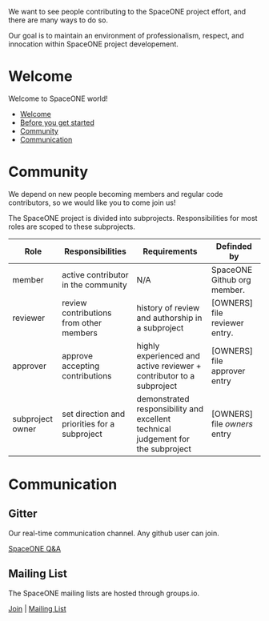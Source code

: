 We want to see people contributing to the SpaceONE project effort, and there are many ways to do so.

Our goal is to maintain an environment of professionalism, respect, and innocation within SpaceONE project developement.

# Welcome

Welcome to SpaceONE world!

- [Welcome](#welcome)
- [Before you get started](../devel/README.md)
- [Community](#Community)
- [Communication](#Communication)


# Community

We depend on new people becoming members and regular code contributors, so we would like you to come join us!

The SpaceONE project is divided into subprojects. Responsibilities for most roles are scoped to these subprojects.

| Role  | Responsibilities | Requirements   | Definded by |
| ----  | ---------------- | -------------- | ----------- |
| member | active contributor in the community | N/A  | SpaceONE Github org member. |
| reviewer | review contributions from other members | history of review and authorship in a subproject | [OWNERS] file reviewer entry. |
| approver | approve accepting contributions | highly experienced and active reviewer + contributor to a subproject | [OWNERS] file approver entry |
| subproject owner | set direction and priorities for a subproject | demonstrated responsibility and excellent technical judgement for the subproject | [OWNERS] file *owners* entry |

# Communication

## Gitter

Our real-time communication channel. Any github user can join.

[SpaceONE Q&A]

## Mailing List

The SpaceONE mailing lists are hosted through groups.io.

[Join] | [Mailing List]

[SpaceONE Q&A]: https://gitter.im/spaceone-dev/QnA
[Mailing List]: https://groups.io/g/space-dev
[Join]: https://groups.io/g/space-dev/join
